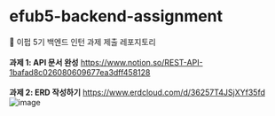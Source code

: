 # efub5-backend-assignment
💙 이펍 5기 백엔드 인턴 과제 제출 레포지토리
<br/><br/>
**과제 1: API 문서 완성**
https://www.notion.so/REST-API-1bafad8c026080609677ea3dff458128
<br/><br/>
**과제 2: ERD 작성하기**
https://www.erdcloud.com/d/36257T4JSjXYf35fd
![image](https://github.com/user-attachments/assets/63d96054-9e18-433f-932c-9dab4e538e8c)
